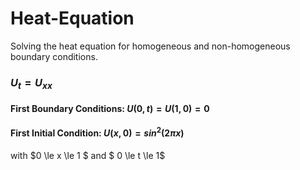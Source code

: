 # Heat-Equation
Solving the heat equation for homogeneous and non-homogeneous boundary conditions.

### $U_t = U_{xx}$ 
#### First Boundary Conditions: $U(0,t) = U(1,0) = 0$
#### First Initial Condition: $U(x,0) = sin^2(2  \pi  x)$
 with $0 \le x \le 1 $ and $ 0 \le t \le 1$
